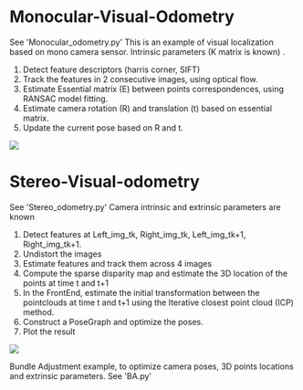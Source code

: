 # Monocular-Visual-Odometry
See 'Monocular_odometry.py'
This is an example of visual localization based on mono camera sensor.
Intrinsic parameters (K matrix is known) .
1. Detect feature descriptors (harris corner, SIFT)
2. Track the features in 2 consecutive images, using optical flow.
3. Estimate Essential matrix (E) between points correspondences, using RANSAC model fitting.
4. Estimate camera rotation (R) and translation (t) based on essential matrix.
5. Update the current pose based on R and t.


<img src="visual.gif" />


# Stereo-Visual-odometry

See 'Stereo_odometry.py'
Camera intrinsic and extrinsic parameters are known
1. Detect features at Left_img_tk, Right_img_tk, Left_img_tk+1, Right_img_tk+1.
2. Undistort the images
3. Estimate features and track them across 4 images
4. Compute the sparse disparity map and estimate the 3D location of the points at time t and t+1
5. In the FrontEnd, estimate the initial transformation between the pointclouds at time t and t+1 using the Iterative closest point cloud (ICP) method.
6. Construct a PoseGraph and optimize the poses.
7. Plot the result

<img src="stereo.gif" />

Bundle Adjustment example, to optimize camera poses, 3D points locations and extrinsic parameters. See 'BA.py' 

